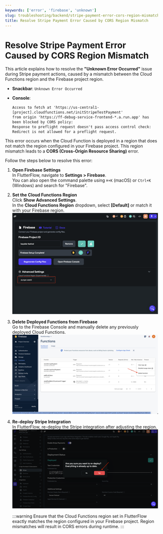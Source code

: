 ```yaml
---
keywords: ['error', 'firebase', 'unknown']
slug: troubleshooting/backend/stripe-payment-error-cors-region-mismatch
title: Resolve Stripe Payment Error Caused by CORS Region Mismatch
---
```


# Resolve Stripe Payment Error Caused by CORS Region Mismatch

This article explains how to resolve the **"Unknown Error Occurred"** issue during Stripe payment actions, caused by a mismatch between the Cloud Functions region and the Firebase project region.

- **Snackbar**: `Unknown Error Occurred`
- **Console**:

    ```text
    Access to fetch at 'https://us-central1-[project].cloudfunctions.net/initStripeTestPayment'
    from origin 'https://ff-debug-service-frontend-*.a.run.app' has been blocked by CORS policy:
    Response to preflight request doesn't pass access control check:
    Redirect is not allowed for a preflight request.
    ```
This error occurs when the Cloud Function is deployed in a region that does not match the region configured in your Firebase project. This region mismatch leads to a **CORS (Cross-Origin Resource Sharing)** error.

Follow the steps below to resolve this error:

1. **Open Firebase Settings**  
    In FlutterFlow, navigate to **Settings > Firebase**.  
    You can also open the command palette using `⌘+K` (macOS) or `Ctrl+K` (Windows) and search for "Firebase".
2. **Set the Cloud Functions Region**  
    Click **Show Advanced Settings**.  
    In the **Cloud Functions Region** dropdown, select **[Default]** or match it with your Firebase region.
    ![](../assets/20250430121226481647.png)
3. **Delete Deployed Functions from Firebase**  
    Go to the Firebase Console and manually delete any previously deployed Cloud Functions.
    ![](../assets/20250430121226777130.png)
4. **Re-deploy Stripe Integration**  
    In FlutterFlow, re-deploy the Stripe integration after adjusting the region.
    ![](../assets/20250430121227109718.png)

    :::warning
    Ensure that the Cloud Functions region set in FlutterFlow exactly matches the region configured in your Firebase project. Region mismatches will result in CORS errors during runtime.
    :::
